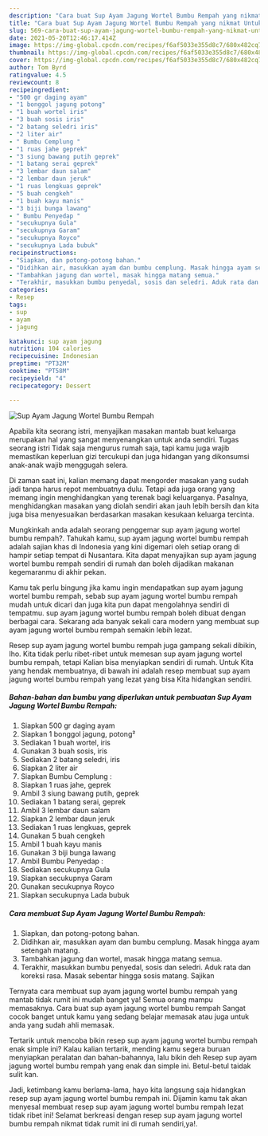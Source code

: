 ```yaml
---
description: "Cara buat Sup Ayam Jagung Wortel Bumbu Rempah yang nikmat Untuk Jualan"
title: "Cara buat Sup Ayam Jagung Wortel Bumbu Rempah yang nikmat Untuk Jualan"
slug: 569-cara-buat-sup-ayam-jagung-wortel-bumbu-rempah-yang-nikmat-untuk-jualan
date: 2021-05-20T12:46:17.414Z
image: https://img-global.cpcdn.com/recipes/f6af5033e355d8c7/680x482cq70/sup-ayam-jagung-wortel-bumbu-rempah-foto-resep-utama.jpg
thumbnail: https://img-global.cpcdn.com/recipes/f6af5033e355d8c7/680x482cq70/sup-ayam-jagung-wortel-bumbu-rempah-foto-resep-utama.jpg
cover: https://img-global.cpcdn.com/recipes/f6af5033e355d8c7/680x482cq70/sup-ayam-jagung-wortel-bumbu-rempah-foto-resep-utama.jpg
author: Tom Byrd
ratingvalue: 4.5
reviewcount: 8
recipeingredient:
- "500 gr daging ayam"
- "1 bonggol jagung potong"
- "1 buah wortel iris"
- "3 buah sosis iris"
- "2 batang seledri iris"
- "2 liter air"
- " Bumbu Cemplung "
- "1 ruas jahe geprek"
- "3 siung bawang putih geprek"
- "1 batang serai geprek"
- "3 lembar daun salam"
- "2 lembar daun jeruk"
- "1 ruas lengkuas geprek"
- "5 buah cengkeh"
- "1 buah kayu manis"
- "3 biji bunga lawang"
- " Bumbu Penyedap "
- "secukupnya Gula"
- "secukupnya Garam"
- "secukupnya Royco"
- "secukupnya Lada bubuk"
recipeinstructions:
- "Siapkan, dan potong-potong bahan."
- "Didihkan air, masukkan ayam dan bumbu cemplung. Masak hingga ayam setengah matang."
- "Tambahkan jagung dan wortel, masak hingga matang semua."
- "Terakhir, masukkan bumbu penyedal, sosis dan seledri. Aduk rata dan koreksi rasa. Masak sebentar hingga sosis matang. Sajikan"
categories:
- Resep
tags:
- sup
- ayam
- jagung

katakunci: sup ayam jagung 
nutrition: 104 calories
recipecuisine: Indonesian
preptime: "PT32M"
cooktime: "PT58M"
recipeyield: "4"
recipecategory: Dessert

---
```



![Sup Ayam Jagung Wortel Bumbu Rempah](https://img-global.cpcdn.com/recipes/f6af5033e355d8c7/680x482cq70/sup-ayam-jagung-wortel-bumbu-rempah-foto-resep-utama.jpg)

Apabila kita seorang istri, menyajikan masakan mantab buat keluarga merupakan hal yang sangat menyenangkan untuk anda sendiri. Tugas seorang istri Tidak saja mengurus rumah saja, tapi kamu juga wajib memastikan keperluan gizi tercukupi dan juga hidangan yang dikonsumsi anak-anak wajib menggugah selera.

Di zaman  saat ini, kalian memang dapat mengorder masakan yang sudah jadi tanpa harus repot membuatnya dulu. Tetapi ada juga orang yang memang ingin menghidangkan yang terenak bagi keluarganya. Pasalnya, menghidangkan masakan yang diolah sendiri akan jauh lebih bersih dan kita juga bisa menyesuaikan berdasarkan masakan kesukaan keluarga tercinta. 



Mungkinkah anda adalah seorang penggemar sup ayam jagung wortel bumbu rempah?. Tahukah kamu, sup ayam jagung wortel bumbu rempah adalah sajian khas di Indonesia yang kini digemari oleh setiap orang di hampir setiap tempat di Nusantara. Kita dapat menyajikan sup ayam jagung wortel bumbu rempah sendiri di rumah dan boleh dijadikan makanan kegemaranmu di akhir pekan.

Kamu tak perlu bingung jika kamu ingin mendapatkan sup ayam jagung wortel bumbu rempah, sebab sup ayam jagung wortel bumbu rempah mudah untuk dicari dan juga kita pun dapat mengolahnya sendiri di tempatmu. sup ayam jagung wortel bumbu rempah boleh dibuat dengan berbagai cara. Sekarang ada banyak sekali cara modern yang membuat sup ayam jagung wortel bumbu rempah semakin lebih lezat.

Resep sup ayam jagung wortel bumbu rempah juga gampang sekali dibikin, lho. Kita tidak perlu ribet-ribet untuk memesan sup ayam jagung wortel bumbu rempah, tetapi Kalian bisa menyiapkan sendiri di rumah. Untuk Kita yang hendak membuatnya, di bawah ini adalah resep membuat sup ayam jagung wortel bumbu rempah yang lezat yang bisa Kita hidangkan sendiri.

<!--inarticleads1-->

##### Bahan-bahan dan bumbu yang diperlukan untuk pembuatan Sup Ayam Jagung Wortel Bumbu Rempah:

1. Siapkan 500 gr daging ayam
1. Siapkan 1 bonggol jagung, potong²
1. Sediakan 1 buah wortel, iris
1. Gunakan 3 buah sosis, iris
1. Sediakan 2 batang seledri, iris
1. Siapkan 2 liter air
1. Siapkan  Bumbu Cemplung :
1. Siapkan 1 ruas jahe, geprek
1. Ambil 3 siung bawang putih, geprek
1. Sediakan 1 batang serai, geprek
1. Ambil 3 lembar daun salam
1. Siapkan 2 lembar daun jeruk
1. Sediakan 1 ruas lengkuas, geprek
1. Gunakan 5 buah cengkeh
1. Ambil 1 buah kayu manis
1. Gunakan 3 biji bunga lawang
1. Ambil  Bumbu Penyedap :
1. Sediakan secukupnya Gula
1. Siapkan secukupnya Garam
1. Gunakan secukupnya Royco
1. Siapkan secukupnya Lada bubuk




<!--inarticleads2-->

##### Cara membuat Sup Ayam Jagung Wortel Bumbu Rempah:

1. Siapkan, dan potong-potong bahan.
1. Didihkan air, masukkan ayam dan bumbu cemplung. Masak hingga ayam setengah matang.
1. Tambahkan jagung dan wortel, masak hingga matang semua.
1. Terakhir, masukkan bumbu penyedal, sosis dan seledri. Aduk rata dan koreksi rasa. Masak sebentar hingga sosis matang. Sajikan




Ternyata cara membuat sup ayam jagung wortel bumbu rempah yang mantab tidak rumit ini mudah banget ya! Semua orang mampu memasaknya. Cara buat sup ayam jagung wortel bumbu rempah Sangat cocok banget untuk kamu yang sedang belajar memasak atau juga untuk anda yang sudah ahli memasak.

Tertarik untuk mencoba bikin resep sup ayam jagung wortel bumbu rempah enak simple ini? Kalau kalian tertarik, mending kamu segera buruan menyiapkan peralatan dan bahan-bahannya, lalu bikin deh Resep sup ayam jagung wortel bumbu rempah yang enak dan simple ini. Betul-betul taidak sulit kan. 

Jadi, ketimbang kamu berlama-lama, hayo kita langsung saja hidangkan resep sup ayam jagung wortel bumbu rempah ini. Dijamin kamu tak akan menyesal membuat resep sup ayam jagung wortel bumbu rempah lezat tidak ribet ini! Selamat berkreasi dengan resep sup ayam jagung wortel bumbu rempah nikmat tidak rumit ini di rumah sendiri,ya!.

